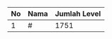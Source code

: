 | No | Nama            | Jumlah Level |
|----|-----------------|--------------|
| 1  | #    |    1751        |
